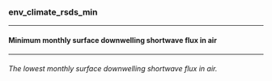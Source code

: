 ### env_climate_rsds_min



------
#### Minimum monthly surface downwelling shortwave flux in air



------
###### The lowest monthly surface downwelling shortwave flux in air.
